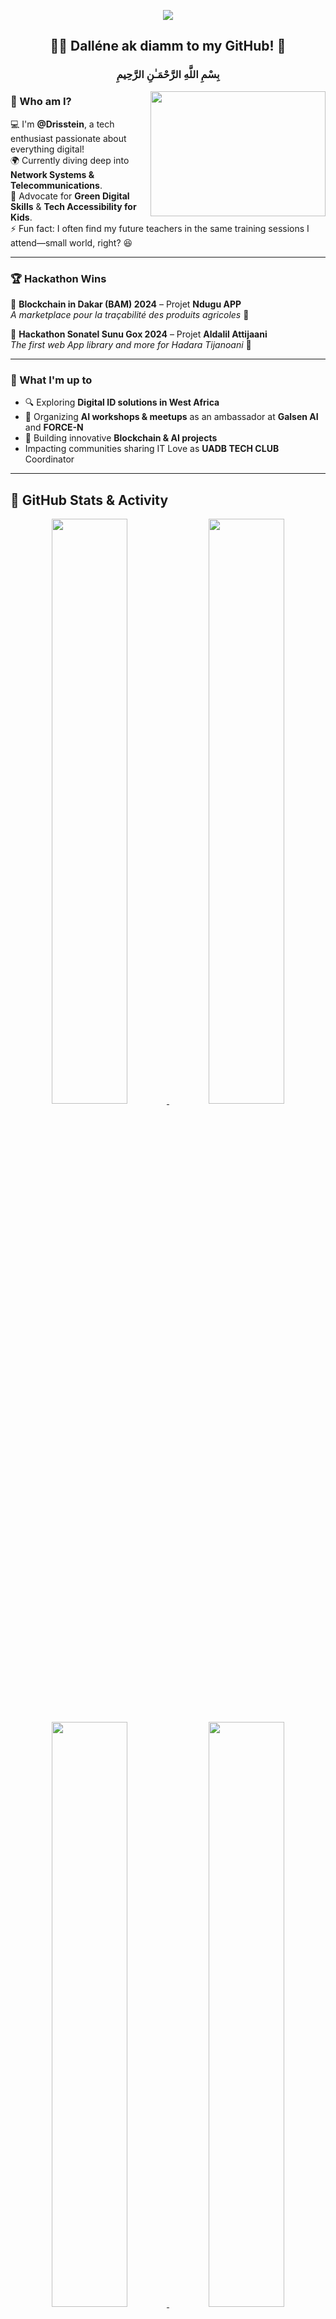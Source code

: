 <p align="center">
  <img src="https://capsule-render.vercel.app/api?text=Hey%20Everyone!🚀&animation=fadeIn&type=waving&color=gradient&height=100"/>
</p>
<h2 align="center">👨‍💻 Dalléne ak diamm to my GitHub! 🚀</h2>
<h3 align="Center">بِسْمِ اللَّهِ الرَّحْمَـٰنِ الرَّحِيمِ</h3>

<img align="right" src="https://media.giphy.com/media/WUxEEsQVMT1f95fb05/giphy.gif" width="280" height="200"/>

### 👋 Who am I?
💻 I'm **@Drisstein**, a tech enthusiast passionate about everything digital!  
🌍 Currently diving deep into **Network Systems & Telecommunications**.  
🌱 Advocate for **Green Digital Skills** & **Tech Accessibility for Kids**.  
⚡ Fun fact: I often find my future teachers in the same training sessions I attend—small world, right? 😆  

---

### 🏆 Hackathon Wins  
🥇 **Blockchain in Dakar (BAM) 2024** – Projet **Ndugu APP**  
_A marketplace pour la traçabilité des produits agricoles_ 🌱  

🥇 **Hackathon Sonatel Sunu Gox 2024** – Projet **Aldalil Attijaani**  
_The first web App library and more for Hadara Tijanoani_ 🚀  

---

### 🚀 What I'm up to
- 🔍 Exploring **Digital ID solutions in West Africa**  
- 🤝 Organizing **AI workshops & meetups** as an ambassador at **Galsen AI**  and **FORCE-N**
- 🔗 Building innovative **Blockchain & AI projects**
-   Impacting communities sharing IT Love as **UADB TECH CLUB** Coordinator

---


## 🚀 GitHub Stats & Activity

<p align="center">
  <a href="https://github.com/Drisstein">
    <img width="49%" src="https://github-readme-stats.vercel.app/api?username=Drisstein&show_icons=true&theme=radical&hide_border=true&bg_color=0D1117" />
  </a>
  <a href="https://github.com/Drisstein">
    <img width="49%" src="https://github-readme-streak-stats.herokuapp.com/?user=Drisstein&theme=radical&hide_border=true&background=0D1117" />
  </a>
</p>

<p align="center">
  <a href="https://github.com/Drisstein">
    <img width="49%" src="https://github-readme-stats.vercel.app/api/top-langs/?username=Drisstein&layout=compact&theme=radical&hide_border=true&bg_color=0D1117" />
  </a>
  <a href="https://github.com/Drisstein">
    <img width="49%" src="https://github-profile-summary-cards.vercel.app/api/cards/profile-details?username=Drisstein&theme=radical" />
  </a>
</p>


---

### 📫 Get in touch!
🌍 Find all my links here → [**Bento Profile**](https://bento.me/drisstein)  

---

🔥 _"Code, Learn, Share, Repeat!"_ 🔥
